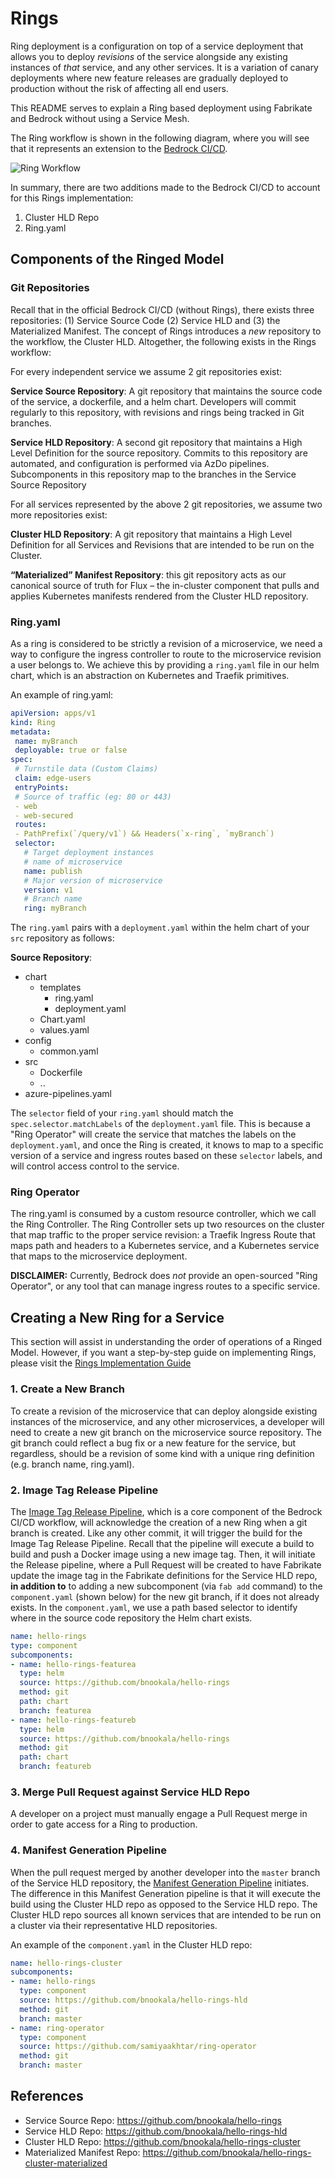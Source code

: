 # Rings

Ring deployment is a configuration on top of a service deployment that allows you to deploy *revisions* of the service alongside any existing instances of *that* service, and any other services. It is a variation of canary deployments where new feature releases are gradually deployed to production without the risk of affecting all end users.

This README serves to explain a Ring based deployment using Fabrikate and Bedrock without using a Service Mesh.

The Ring workflow is shown in the following diagram, where you will see that it represents an extension to the [Bedrock CI/CD](https://github.com/microsoft/bedrock/tree/master/gitops).

![Ring Workflow](./images/ring-workflow.png)

In summary, there are two additions made to the Bedrock CI/CD to account for this Rings implementation:

1. Cluster HLD Repo
2. Ring.yaml

## Components of the Ringed Model

### Git Repositories

Recall that in the official Bedrock CI/CD (without Rings), there exists three repositories: (1) Service Source Code (2) Service HLD and (3) the Materialized Manifest. The concept of Rings introduces a *new* repository to the workflow, the Cluster HLD. Altogether, the following exists in the Rings workflow:

For every independent service we assume 2 git repositories exist:

**Service Source Repository**: A git repository that maintains the source code of the service, a dockerfile, and a helm chart. Developers will commit regularly to this repository, with revisions and rings being tracked in Git branches.

**Service HLD Repository**: A second git repository that maintains a High Level Definition for the source repository. Commits to this repository are automated, and configuration is performed via AzDo pipelines. Subcomponents in this repository map to the branches in the Service Source Repository

For all services represented by the above 2 git repositories, we assume two more repositories exist:

**Cluster HLD Repository**: A git repository that maintains a High Level Definition for all Services and Revisions that are intended to be run on the Cluster.

**“Materialized” Manifest Repository**: this git repository acts as our canonical source of truth for Flux – the in-cluster component that pulls and applies Kubernetes manifests rendered from the Cluster HLD repository.

### Ring.yaml
As a ring is considered to be strictly a revision of a microservice, we need a way to configure the ingress controller to route to the microservice revision a user belongs to. We achieve this by providing a `ring.yaml` file in our helm chart, which is an abstraction on Kubernetes and Traefik primitives.

An example of ring.yaml:

```yaml
apiVersion: apps/v1
kind: Ring
metadata:
 name: myBranch
 deployable: true or false
spec:
 # Turnstile data (Custom Claims)
 claim: edge-users
 entryPoints:
 # Source of traffic (eg: 80 or 443)
 - web
 - web-secured
 routes:
 - PathPrefix(`/query/v1`) && Headers(`x-ring`, `myBranch`)
 selector:
   # Target deployment instances
   # name of microservice
   name: publish
   # Major version of microservice
   version: v1
   # Branch name
   ring: myBranch
```

The `ring.yaml` pairs with a `deployment.yaml` within the helm chart of your `src` repository as follows:

**Source Repository**:
 * chart
   * templates
       * ring.yaml
       * deployment.yaml
   * Chart.yaml
   * values.yaml
 * config
   * common.yaml
 * src
   * Dockerfile
   * ..
 * azure-pipelines.yaml

The `selector` field of your `ring.yaml` should match the `spec.selector.matchLabels` of the `deployment.yaml` file. This is because a "Ring Operator" will create the service that matches the labels on the `deployment.yaml`, and once the Ring is created, it knows to map to a specific version of a service and ingress routes based on these `selector` labels, and will control access control to the service.

### Ring Operator
The ring.yaml is consumed by a custom resource controller, which we call the Ring Controller. The Ring Controller sets up two resources on the cluster that map traffic to the proper service revision: a Traefik Ingress Route that maps path and headers to a Kubernetes service, and a Kubernetes service that maps to the microservice deployment.

**DISCLAIMER:** Currently, Bedrock does *not* provide an open-sourced "Ring Operator", or any tool that can manage ingress routes to a specific service.

## Creating a New Ring for a Service

This section will assist in understanding the order of operations of a Ringed Model. However, if you want a step-by-step guide on implementing Rings, please visit the [Rings Implementation Guide](./RingsImplementation.md)

### 1. Create a New Branch

To create a revision of the microservice that can deploy alongside existing instances of the microservice, and any other microservices, a developer will need to create a new git branch on the microservice source repository. The git branch could reflect a bug fix or a new feature for the service, but regardless, should be a revision of some kind with a unique ring definition (e.g. branch name, ring.yaml).

### 2. Image Tag Release Pipeline

The [Image Tag Release Pipeline](https://github.com/microsoft/bedrock/blob/rings/gitops/azure-devops/ImageTagRelease.md), which is a core component of the Bedrock CI/CD workflow, will acknowledge the creation of a new Ring when a git branch is created. Like any other commit, it will trigger the build for the Image Tag Release Pipeline. Recall that the pipeline will execute a build to build and push a Docker image using a new image tag. Then, it will initiate the Release pipeline, where a Pull Request will be created to have Fabrikate  update the image tag in the Fabrikate definitions for the Service HLD repo, __in addition to__ to adding a new subcomponent (via `fab add` command) to the `component.yaml` (shown below) for the new git branch, if it does not already exists. In the `component.yaml`, we use a path based selector to identify where in the source code repository the Helm chart exists.

```yaml
name: hello-rings
type: component
subcomponents:
- name: hello-rings-featurea
  type: helm
  source: https://github.com/bnookala/hello-rings
  method: git
  path: chart
  branch: featurea
- name: hello-rings-featureb
  type: helm
  source: https://github.com/bnookala/hello-rings
  method: git
  path: chart
  branch: featureb
```

### 3. Merge Pull Request against Service HLD Repo

A developer on a project must manually engage a Pull Request merge in order to gate access for a Ring to production.

### 4. Manifest Generation Pipeline

When the pull request merged by another developer into the `master` branch of the Service HLD repository, the [Manifest Generation Pipeline](https://github.com/microsoft/bedrock/blob/master/gitops/azure-devops/ManifestGeneration.md) initiates. The difference in this Manifest Generation pipeline is that it will execute the build using the Cluster HLD repo as opposed to the Service HLD repo. The Cluster HLD repo sources all known services that are intended to be run on a cluster via their representative HLD repositories.

An example of the `component.yaml` in the Cluster HLD repo:

```yaml
name: hello-rings-cluster
subcomponents:
- name: hello-rings
  type: component
  source: https://github.com/bnookala/hello-rings-hld
  method: git
  branch: master
- name: ring-operator
  type: component
  source: https://github.com/samiyaakhtar/ring-operator
  method: git
  branch: master
```


## References

- Service Source Repo: https://github.com/bnookala/hello-rings
- Service HLD Repo: https://github.com/bnookala/hello-rings-hld
- Cluster HLD Repo: https://github.com/bnookala/hello-rings-cluster
- Materialized Manifest Repo: https://github.com/bnookala/hello-rings-cluster-materialized
